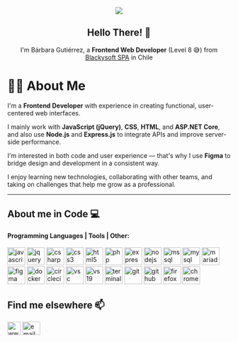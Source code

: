 <p align='center'><img src='https://media.giphy.com/media/Wj7lNjMNDxSmc/giphy.gif' /></p>
<h2 align='center'>Hello There! 👋 </h2>

<p align='center'>I'm Bárbara Gutiérrez, a <b>Frontend Web Developer</b> (Level 8 😅) from <a href='https://github.com/blackysoft'>Blackysoft SPA</a> in Chile </p>

# 👩‍💻 About Me

I'm a **Frontend Developer** with experience in creating functional, user-centered web interfaces.

I mainly work with **JavaScript (jQuery)**, **CSS**, **HTML**, and **ASP.NET Core**, and also use **Node.js** and **Express.js** to integrate APIs and improve server-side performance.

I'm interested in both code and user experience — that's why I use **Figma** to bridge design and development in a consistent way.

I enjoy learning new technologies, collaborating with other teams, and taking on challenges that help me grow as a professional.

---

## About me in Code 💻
<h4 align="left">Programming Languages | Tools | Other:</h4>
<p align="left">
    <img src="https://upload.wikimedia.org/wikipedia/commons/thumb/9/99/Unofficial_JavaScript_logo_2.svg/480px-Unofficial_JavaScript_logo_2.svg.png" alt="javascript" width="40" height="40" />
    <img src="https://cdn.iconscout.com/icon/free/png-512/jquery-8-1175153.png" alt="jquery" width="40" height="40" />
    <img src="https://upload.wikimedia.org/wikipedia/commons/b/bd/Logo_C_sharp.svg" alt="csharp" width="40" height="40" />
    <img src="https://cdn.icon-icons.com/icons2/1826/PNG/512/4202020css3htmllogosocialsocialmedia-115668_115633.png" alt="css3" width="40" height="40" />
    <img src="https://upload.wikimedia.org/wikipedia/commons/thumb/3/38/HTML5_Badge.svg/600px-HTML5_Badge.svg.png" alt="html5" width="40" height="40" />
    <img src="https://upload.wikimedia.org/wikipedia/commons/thumb/3/31/Webysther_20160423_-_Elephpant.svg/350px-Webysther_20160423_-_Elephpant.svg.png" alt="php" width="40" height="40" />
    <img src="https://d2eip9sf3oo6c2.cloudfront.net/tags/images/000/000/359/full/expressjslogo.png" alt="express" width="40" height="40" />
    <img src="https://img.icons8.com/color/452/nodejs.png" alt="nodejs" width="40" height="40" />
    <img src="https://img.icons8.com/color/452/microsoft-sql-server.png" alt="mssql" width="40" height="40" />
    <img src="https://e7.pngegg.com/pngimages/747/798/png-clipart-mysql-mysql.png" alt="mysql" width="40" height="40" />
    <img src="https://www.vectorlogo.zone/logos/mariadb/mariadb-icon.svg" alt="mariadb" width="40" height="40"/>
    <img src="https://upload.wikimedia.org/wikipedia/commons/3/33/Figma-logo.svg" alt="figma" width="40" height="40"/>
    <img src="https://cdn.worldvectorlogo.com/logos/docker.svg" alt="docker" width="40" height="40" />
    <img src="https://www.vectorlogo.zone/logos/circleci/circleci-icon.svg" alt="circleci" width="40" height="40" />
    <img src="https://www.vectorlogo.zone/logos/visualstudio_code/visualstudio_code-icon.svg" alt="vsc" width="40" height="40" />
    <img src="https://upload.wikimedia.org/wikipedia/commons/thumb/5/59/Visual_Studio_Icon_2019.svg/1200px-Visual_Studio_Icon_2019.svg.png" alt="vs19" width="40" height="40" />
    <img src="https://upload.wikimedia.org/wikipedia/commons/thumb/5/51/Windows_Terminal_logo.svg/1280px-Windows_Terminal_logo.svg.png" alt="terminal" width="40" height="40" />
    <img src="https://www.vectorlogo.zone/logos/git-scm/git-scm-icon.svg" alt="git" width="40" height="40" />
    <img src="https://www.vectorlogo.zone/logos/github/github-icon.svg" alt="github" width="40" height="40" />
    <img src="https://www.vectorlogo.zone/logos/firefox/firefox-icon.svg" alt="firefox" width="40" height="40" />
    <img src="https://www.vectorlogo.zone/logos/google_chrome/google_chrome-icon.svg" alt="chrome" width="40" height="40" />
</p>

## Find me elsewhere 📫
<p align="left">
  <a href="https://www.linkedin.com/in/barbguti-15s89" target="blank"><img align="center" src="https://www.pngmart.com/files/21/Linkedin-In-Logo-PNG-HD-Isolated.png" alt="www.linkedin.com/in/bar-gutierrez-15s89" height="30" width="30" /></a>
  <a href="mailto:barbgutir@gmail.com"><img align="center" src='https://upload.wikimedia.org/wikipedia/commons/thumb/7/7e/Gmail_icon_%282020%29.svg/2560px-Gmail_icon_%282020%29.svg.png' alt="email" height="30" width="40"/></a>
</p>
